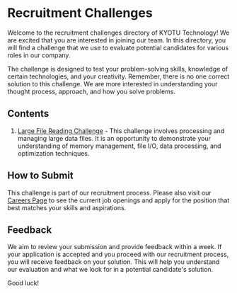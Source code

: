 # Recruitment Challenges

Welcome to the recruitment challenges directory of KYOTU Technology! We are excited that you are interested in joining our team. In this directory, you will find a challenge that we use to evaluate potential candidates for various roles in our company.

The challenge is designed to test your problem-solving skills, knowledge of certain technologies, and your creativity. Remember, there is no one correct solution to this challenge. We are more interested in understanding your thought process, approach, and how you solve problems.

## Contents

1. [Large File Reading Challenge](/recruitment-challenges/large-file-reading-challenge) - This challenge involves processing and managing large data files. It is an opportunity to demonstrate your understanding of memory management, file I/O, data processing, and optimization techniques.

## How to Submit

This challenge is part of our recruitment process. Please also visit our [Careers Page](https://www.kyotutechnology.com/careers-job-work-company-people/) to see the current job openings and apply for the position that best matches your skills and aspirations.

## Feedback

We aim to review your submission and provide feedback within a week. If your application is accepted and you proceed with our recruitment process, you will receive feedback on your solution. This will help you understand our evaluation and what we look for in a potential candidate's solution.

Good luck!
